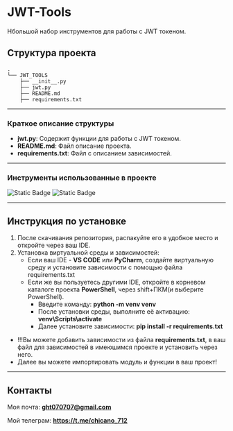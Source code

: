 # JWT-Tools

Нбольшой набор инструментов для работы с JWT токеном.

## Структура проекта

```
.
└── JWT_TOOLS
    ├── __init__.py
    ├── jwt.py
    ├── README.md
    ├── requirements.txt
```

___

### Краткое описание структуры

* **jwt.py**: Содержит функции для работы с JWT токеном.
* **README.md**: Файл описание проекта.
* **requirements.txt**:  Файл с описанием зависимостей.

___

### Инструменты использованные в проекте

![Static Badge](https://img.shields.io/badge/PyJWT-2.8.0-brightgreen)
![Static Badge](https://img.shields.io/badge/fastapi-0.111.0-brightgreen?logo=fastapi&logoColor=white&label=white&color=blue)

___

## Инструкция по установке

1. После скачивания репозитория, распакуйте его в удобное место и откройте через ваш IDE.
2. Установка виртуальной среды и зависимостей:
    * Если ваш IDE - **VS CODE** или **PyCharm**, создайте виртуальную среду и установите зависимости с помощью файла requirements.txt
    * Если же вы пользуетесь другими IDE, откройте в корневом каталоге проекта 
    **PowerShell**, через shift+ПКМ(и выберите PowerShell).
        * Введите команду: **python -m venv venv**
        * После установки среды, выполните её активацию: **venv\Scripts\activate**
        * Далее установите зависимости: **pip install -r requirements.txt**
* !!!Вы можете добавить зависимости из файла **requirements.txt**, в ваш файл для зависимостей в имеюшимся проекте и установить через него. 
* Далее вы можете импортировать модуль и функции в ваш проект!

___

## Контакты

Моя почта: **ght070707@gmail.com**

Мой телеграм: **https://t.me/chicano_712**